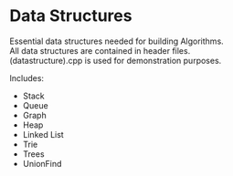 # Data Structures

Essential data structures needed for building Algorithms. \
All data structures are contained in header files. \
(datastructure).cpp is used for demonstration purposes.

Includes: 
- Stack 
- Queue  
- Graph  
- Heap  
- Linked List  
- Trie 
- Trees 
- UnionFind